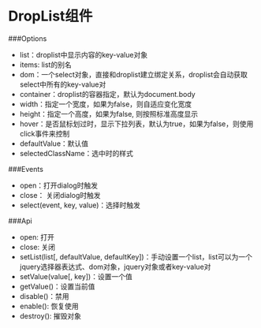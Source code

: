 DropList组件
==========================

###Options

* list：droplist中显示内容的key-value对象
* items: list的别名
* dom：一个select对象，直接和droplist建立绑定关系，droplist会自动获取select中所有的key-value对
* container：droplist的容器指定，默认为document.body
* width：指定一个宽度，如果为false，则自适应变化宽度
* height：指定一个高度，如果为false, 则按照标准高度显示
* hover：是否鼠标划过时，显示下拉列表，默认为true，如果为false，则使用click事件来控制
* defaultValue：默认值
* selectedClassName：选中时的样式

###Events

* open：打开dialog时触发
* close： 关闭dialog时触发
* select(event, key, value)：选择时触发

###Api

* open: 打开
* close: 关闭
* setList(list[, defaultValue, defaultKey])：手动设置一个list，list可以为一个jquery选择器表达式、dom对象，jquery对象或者key-value对
* setValue(value[, key])：设置一个值
* getValue()：设置当前值
* disable()：禁用
* enable(): 恢复使用
* destroy(): 摧毁对象